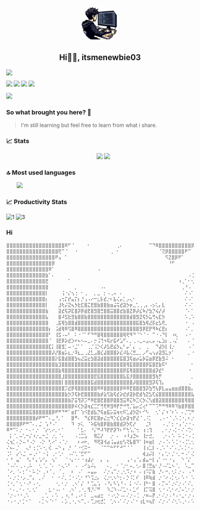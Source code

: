 <p align="center">
 <img width="100px" src="https://raw.githubusercontent.com/itsmenewbie03/itsmenewbie03/main/shit_1-modified.png" align="center" alt="GitHub Readme Stats" style="border-radius: 50%; display: block; margin: auto;" />
 <h2 align="center">Hi👋🏻, itsmenewbie03</h2>
</p>
<img align="center" src="https://skillicons.dev/icons?i=ts,js,nodejs,python,rust,svelte,regex,neovim,vim,postman,discord,mongodb,express,git,github&theme=dark"/>
<p> <img src="https://komarev.com/ghpvc/?username=itsmenewbie03&style=for-the-badge&color=green"/>
 <img src="https://img.shields.io/badge/dynamic/json?url=https%3A%2F%2Fraw.githubusercontent.com%2Fitsmenewbie03%2Fitsmenewbie03%2Fmain%2Fres.json&query=%24.wpm&suffix=WPM&style=for-the-badge&logo=monkeytype&label=MONKEYTYPE&color=%23e0b114"/>
<img src="https://img.shields.io/badge/dynamic/json?url=https%3A%2F%2Fitsmenewbie03.is-a.dev%2Fapi%2Frrizz&query=%24.rizz&style=for-the-badge&logo=rust&label=Random%20Rust%20Rizz&color=%23CE422B"/> <a href="https://itsmenewbie03.is-a.dev"><img src="https://img.shields.io/website?url=https%3A%2F%2Fitsmenewbie03.is-a.dev&style=for-the-badge&logo=svelte&label=portfolio%20website"/></a>
</p>
<img src="https://readme-typing-svg.herokuapp.com?font=Fira+Code&pause=1000&vCenter=true&color=AAD100&height=30&random=false&width=435&lines=Welcome+to+my+github+profile!;Programming+is+my+passion.;I+love+coffee.;I+use+neovim+BTW.;I+love+my+mom."/>

### So what brought you here? 🤔
> I'm still learning but feel free to learn from what i share.

### 📈 Stats
<p align="center">
 &emsp;
 <img width="48%" src="https://github-readme-stats.vercel.app/api?username=itsmenewbie03&show_icons=true&theme=merko&count_private=true&hide_border=true"/>
 <img width="48%" src="https://streak-stats.demolab.com/?user=itsmenewbie03&theme=merko&hide_border=true"/>
</p>

### 🔝 Most used languages
&emsp;&emsp;<img src="https://github-readme-stats.vercel.app/api/top-langs/?username=itsmenewbie03&layout=compact&hide=java&theme=merko"/>

### 📈 Productivity Stats
<img src="https://github-profile-summary-cards.vercel.app/api/cards/profile-details?username=itsmenewbie03&theme=merko"  display=block width=100% height=auto  alt="1" >
<img src="https://github-readme-activity-graph.vercel.app/graph?username=itsmenewbie03&area=true&theme=merko&hide_border=true" display=block width=100% height=auto alt="3">

### Hi
```
⣿⣿⣿⣿⣿⣿⣿⣿⣿⣿⣿⣿⣿⣿⣿⣿⣿⣿⠿⠋⠈⠀⠀⠀⠀⠂⠀⠀⠀⠀⠀⠀⠀⠀⢀⠄⠀⠀⠀⠀⠀⠀⠀⠀⠉⠙⠿⣿⣿⣿⣿⣿⣿⣿⣿⣿⣿⡿⠋⠀⠀⠀⠀⠀⠀
⣿⣿⣿⣿⣿⣿⣿⣿⣿⣿⣿⣿⣿⣿⣿⣿⢟⠉⠈⠀⠀⠐⠀⠀⠀⠀⠀⠀⠀⠀⠀⠀⢀⠀⠂⠀⠀⠀⠀⠀⠀⠀⠀⠀⠀⠀⠀⠈⢝⡿⣿⣿⣿⣿⣿⠟⠉⠀⠀⠀⠀⠀⠀⠀⠀
⣿⣿⣿⣿⣿⣿⣿⣿⣿⣿⣿⣿⣿⣿⣿⠟⢤⠀⠁⠀⠀⠀⠀⠀⠀⠀⠀⠀⠀⠀⠀⠀⠀⠀⠀⠀⠀⠀⠀⠀⠀⠀⠀⠀⠀⠀⠀⠀⠀⠫⣝⣿⡿⠟⠁⠀⠀⠀⠀⠀⠀⠀⠀⠀⠄
⣿⣿⣿⣿⣿⣿⣿⣿⣿⣿⣿⣿⣿⣿⡿⠀⠀⠀⠀⠀⠀⠀⠀⠀⠀⠀⠀⠀⠀⠀⠀⠀⠀⠀⠀⠀⠀⠀⠀⠀⠀⠀⠀⠀⠀⠀⠀⠀⠀⠀⠘⠋⠀⠀⠀⠀⠀⠀⠀⠀⠀⠄⢂⠁⠂
⣿⣿⣿⣿⣿⣿⣿⣿⣿⣿⣿⣿⣿⠿⠁⠀⠀⠀⠀⠀⠀⠀⠀⠀⠀⠀⠀⠀⠠⠀⠀⠀⠀⠀⠀⠀⠀⠀⠀⠀⠀⠀⠀⠀⠀⠀⠀⠀⠀⠀⠀⠀⠀⠀⠀⠀⠀⠀⠀⠄⠡⠈⠄⡈⠐
⣿⣿⣿⣿⣿⣿⣿⣿⣿⣿⣿⣿⣷⠁⠄⠀⠀⠀⠀⠀⠀⠀⠀⠀⠀⠀⠀⠀⠀⠀⠀⠀⠀⠀⠀⠀⠀⠀⠀⠀⠀⠀⠀⠀⠀⠀⠀⠀⠀⠀⠀⠀⠀⠀⠀⠀⠠⢈⠐⡈⠤⠁⠂⠄⡁
⣿⣿⣿⣿⣿⣿⣿⣿⣿⣿⣿⣿⣟⠀⠀⠀⠀⠀⠀⠁⠀⠀⠀⠀⠀⠀⠀⠀⠀⠀⠀⠀⠀⠀⠀⠀⠀⠀⠀⠀⠀⠀⠀⠀⠀⠀⠀⠀⠀⠀⠀⠀⠀⠰⢀⠁⠂⢂⠐⡀⢂⠡⢈⠐⡀
⣿⣿⣿⣿⣿⣿⣿⣿⣿⣿⣿⣿⣿⠀⠀⠀⠀⠀⠀⠀⠀⡀⠀⠀⠀⠀⠀⠀⠀⠠⠄⠀⠀⠀⠀⠀⠀⠀⠀⠀⠀⠀⠀⠀⠀⠀⠀⠀⠀⠀⠀⠀⠀⠀⢀⠘⠠⠀⠄⠠⠀⠄⡀⠄⡀
⣿⣿⣿⣿⣿⣿⣿⣿⣿⣿⣿⣿⡇⠀⠀⠀⠀⢨⠐⡌⢢⢐⠀⠂⢀⠀⠀⡀⣀⠀⡂⠠⢀⠤⠀⠄⠀⠀⠀⠀⠀⠀⠀⠀⠀⠀⠀⠀⠀⠀⠀⠀⠀⠀⠀⠌⠠⠁⠌⠠⠁⠂⠄⢂⠀
⣿⣿⣿⣿⣿⣿⣿⣿⣿⣿⣿⣿⡆⠀⠀⠀⢠⢒⡍⡞⣤⡍⡆⡘⢠⠠⠔⠒⣂⡧⣞⡐⠆⣧⢌⡤⡁⡠⢄⠂⠀⠀⠀⠀⠀⠀⠀⠀⠀⠀⠀⠀⠀⠀⠀⠌⠠⠁⠌⠠⠁⠌⠐⠠⠀
⣿⣿⣿⣿⣿⣿⣿⣿⣿⣿⣿⣿⡇⠀⠀⠀⣸⢗⡬⣝⢦⡳⣗⣏⣿⣍⣟⣿⣷⣿⣿⣷⣶⣬⢭⣞⣽⡳⡶⣀⢁⢀⢀⡄⠠⡢⢅⡄⣇⠀⠀⠀⠀⠀⠀⠌⠠⠁⠂⢁⠐⠈⡀⠂⠁
⣿⣿⣿⣿⣿⣿⣿⣿⣿⣿⣿⣿⣷⠀⠀⠀⣽⣞⢯⡽⣏⣿⡽⡿⣾⣟⣿⣻⣿⣛⣿⣿⣭⣿⣿⣞⣷⣿⣝⡿⡼⣎⠷⡜⣳⡙⢮⡜⡼⠀⠀⠀⠀⠀⠀⠈⠄⠁⠌⠀⠂⠁⠠⠀⠁
⣿⣿⣿⣿⣿⣿⣿⣿⣿⣿⣿⣿⣧⠀⠀⠀⣿⠼⣫⣗⣻⣷⣿⣿⣷⣿⣿⣿⣿⣿⣿⣿⣿⣿⣿⣿⣿⣿⣾⣿⣻⣝⢯⡳⣥⢛⢦⣏⡳⠀⠀⠀⠀⠀⠀⠡⢀⠡⠐⠈⡀⠌⠀⠄⠁
⣿⣿⣿⣿⣿⣿⣿⣿⣿⣿⣿⣿⣿⠀⠀⢀⣯⢿⣳⣿⣿⣾⣿⣿⣿⣿⣿⣿⣿⣿⣿⣿⣿⣿⣿⣿⣿⣿⣿⣿⣯⣿⣳⢿⣜⡯⣖⣣⢟⡀⠀⠀⠀⠀⠀⠐⠀⠠⠐⠀⡀⠄⠐⠀⡀
⣿⣿⣿⣿⣿⣿⣿⣿⣿⣿⣿⣿⣿⡆⠀⢨⣾⢿⠿⢫⣿⠿⣿⣿⣿⣿⣿⣿⣿⣿⣿⣿⣿⣿⣿⣿⣿⣿⣿⣿⣿⣻⡿⣟⡟⠻⠷⣎⣟⡆⠀⠀⠀⠀⠀⠠⠁⡀⠂⠄⠀⠄⠐⠀⠀
⣿⣿⣿⣿⣿⣿⣿⣿⣿⣿⣿⣿⣿⠃⠀⢸⣫⠠⠤⠃⠀⠅⠐⠈⠁⠋⠙⠛⣿⢿⣿⣿⣿⣿⣿⣿⢿⢟⠻⠙⠈⠑⠈⠐⠀⠉⠐⠠⠙⡇⠀⠰⢆⠀⠀⠠⠐⠀⠠⠀⠂⠀⠄⠈⠀
⣿⣿⣿⣿⣿⣿⣿⣿⣿⣿⣿⣿⣿⠈⠀⢸⣟⡿⡵⣞⡱⠖⠦⠢⠤⣀⠄⡒⢨⢙⠲⢯⡖⣯⠞⣡⠋⠄⡀⢀⠠⣀⠤⣠⢄⡤⠠⣄⣱⡆⢀⠠⡌⠀⠀⠀⠄⠈⠀⠄⠀⠁⠀⠂⠁
⣿⣿⣿⣿⣿⣿⣿⣿⣿⣿⣿⣿⣿⣏⡅⢸⣿⣻⡁⠤⠐⣈⠁⠁⠀⢀⡈⢨⡑⢎⡼⣣⣟⣮⡳⣄⠃⡤⠁⡄⠀⡀⠀⢀⠀⠀⠙⣼⡳⡇⢸⡐⠀⠀⠀⠀⠠⠈⠀⡀⠈⠀⠐⠀⠀
⣿⣿⣿⣿⣿⣿⣿⣿⣿⣿⣿⣿⣿⣿⡼⡜⣿⣶⡥⣆⡐⠽⣆⣀⢀⣜⣃⣠⣿⣎⣼⣿⣿⣿⡵⣎⠼⣧⢌⣛⣀⡀⡠⠋⢤⢢⡴⣽⣻⣅⡲⠁⠀⠀⠀⠀⡀⠐⠀⠀⠀⠁⠀⠠⠀
⣿⣿⣿⣿⣿⣿⣿⣿⣿⣿⣿⣿⣿⣿⣿⡕⣯⣿⣾⣿⣿⣳⢦⣜⣭⣖⣳⣿⣽⣾⣿⣿⣿⣿⣿⣯⣿⣹⢯⣶⡴⣥⡷⣭⣶⡿⣟⣷⣻⠬⠀⠂⠀⠀⠀⠀⠀⠀⠄⠂⠁⠀⠐⠀⠀
⣿⣿⣿⣿⣿⣿⣿⣿⣿⣿⣿⣿⣿⣿⣿⣷⣹⣿⣿⣿⣿⣿⣿⣿⣿⣿⣿⣿⣿⣿⣿⣿⣿⣿⣿⣿⣿⢿⣯⣿⣿⣿⣿⡿⣯⣿⣟⣷⠯⠃⠀⠀⠀⠀⠀⠀⠀⠂⠀⡀⠀⠂⠀⢀⠀
⣿⣿⣿⣿⣿⣿⣿⣿⣿⣿⣿⣿⣿⣿⣿⣿⣷⢿⣿⣿⣿⣿⣿⣿⣿⣿⣿⣿⣿⣿⣿⣿⣿⣿⣿⣿⡿⣯⢿⣿⣿⣿⣿⣿⣿⣾⡽⣞⠃⠀⠀⠀⠀⠀⠀⠀⠐⠀⢀⠀⠀⠀⠈⠀⠀
⣿⣿⣿⣿⣿⣿⣿⣿⣿⣿⣿⣿⣿⣿⣿⣿⣿⣸⣿⣿⣿⣿⣿⣿⣿⣿⣿⣟⣯⣿⣿⣿⣿⣿⣿⣿⣧⣯⡺⣿⣿⣿⣿⣿⣿⣻⢷⡛⠀⠀⠀⠀⠀⠀⠀⠀⠀⡀⠈⠀⠀⠂⠀⠀⠀
⣿⣿⣿⣿⣿⣿⣿⣿⣿⣿⣿⣿⣿⣿⣿⣿⣿⡇⣿⣿⣿⣿⣿⣿⣿⣿⣯⣾⣿⣿⣿⣿⣿⣿⣿⣿⣿⣿⣿⡼⣿⣿⣿⣿⣻⡽⢯⢹⡄⠀⠀⠀⠀⠀⠀⠀⢀⠀⠀⠄⠐⠀⠀⠀⡀
⣿⣿⣿⣿⣿⣿⣿⣿⣿⣿⣿⣿⣿⣿⣿⣿⣿⣿⡩⣞⡿⢿⣿⣿⣿⣿⣿⣿⠿⠿⣿⣿⣿⣿⣿⡿⠿⠿⣟⣿⣿⣿⣻⡽⣳⢛⢧⡿⣇⣤⣤⣶⣶⣾⣿⣿⣷⡄⠀⠀⠀⠀⡀⠀⠀
⣿⣿⣿⣿⣿⣿⣿⣿⣿⣿⣿⣿⣿⣿⣿⣿⣿⣿⣷⡳⡹⢯⡷⣟⣿⣿⣿⣿⣷⡾⣵⢫⣷⢯⣞⡵⣞⡾⣽⡷⣟⣾⢳⣝⣣⢏⣮⣿⣿⣿⣿⣿⣿⣿⣿⣿⣿⣧⠀⠈⠀⠀⠀⡀⠀
⣿⣿⣿⣿⣿⣿⣿⣿⣿⣿⣿⣿⣿⣿⣿⣿⣿⣿⣿⣷⡝⣭⢻⡽⡩⠛⠿⣟⣿⣟⣿⣿⡿⣿⣿⣻⣭⠿⣍⠷⣉⢎⡳⢌⢣⣾⣿⣽⣿⣿⣿⣿⣿⣿⣿⢿⣿⣿⡀⠀⠀⠀⠀⠀⠀
⣿⣿⣿⣿⣿⣿⣿⣿⣿⣿⣿⣿⣿⣿⣿⣿⣿⣿⣿⣿⡿⠮⢎⡳⣽⢶⣎⣉⡋⢛⢟⠿⣻⠿⡟⡛⠚⢛⡈⣥⡤⣊⢔⠃⠉⠉⠩⠛⠛⠻⠿⠿⠹⣷⣿⡿⣿⣿⡇⠀⠀⠁⠀⠀⠀
⣿⣿⣿⣿⣿⣿⣿⣯⣿⣿⣿⣿⣿⣿⡿⠟⠛⠙⠛⠁⣶⡏⠁⢱⠪⣟⣾⣧⡙⢯⣶⣯⡥⣭⢶⢖⠯⣁⣼⡳⣝⠆⠊⠣⠀⠀⢂⠁⡌⠰⠈⠆⠡⠀⠄⡈⢉⠛⢛⠿⢿⣿⣿⣿⣷
⣿⣿⣿⣿⣿⣿⣿⣿⣿⡾⠟⠛⠉⠄⣀⠘⡀⠁⠀⠀⣿⠛⠄⠀⠙⣎⡿⣏⣿⡶⣌⣒⠻⡑⣎⣎⡶⣽⢲⡟⣜⠈⢀⠨⡁⠀⠀⢀⠠⠐⠈⢀⠡⢈⠐⡀⠆⡐⠠⡐⢂⠄⡀⠀⠉
⣿⣿⣿⣿⡿⠟⠛⠉⠄⡀⣈⠀⢡⠘⠠⠁⠀⠀⠀⠀⠹⠀⡲⢅⠀⠈⠵⣯⢷⣿⡿⣿⣷⣿⣿⣾⡽⡳⢏⡜⠀⠀⠀⣈⠇⠀⠀⠀⠠⢀⠁⡂⠐⢠⠈⡐⠐⠠⢡⠘⡰⢌⠰⡁⠄
⠿⠛⠉⠅⡐⠀⠂⠄⠂⡐⠀⠈⡔⢂⠔⡀⠂⠁⠀⠀⠀⠀⠁⣃⠄⠀⠘⡌⠛⠼⠹⡟⡟⡽⠹⠆⠋⢓⢡⡈⢒⠀⢰⢐⢹⠀⠀⠀⡀⠂⡐⠠⡁⠂⠌⠠⢉⠂⠅⡊⠔⡨⢒⠱⡈
⠀⡅⠈⡀⠤⢁⠒⡌⠰⡐⣀⠒⣈⠀⡐⡀⠈⠄⠀⠀⠀⠠⢈⣉⣡⠀⠀⢿⣍⡜⠀⠀⡐⠀⠄⠀⠰⠸⣰⣙⠦⠀⢸⡒⣚⡀⠀⠀⢀⠂⠄⠡⠀⠥⢈⠐⠠⢈⡐⢀⠣⠐⠡⢂⡑
⢌⢲⡁⠄⡑⠤⠘⠠⡑⠀⠠⡑⠀⢃⠔⠁⠠⠈⡐⠀⠀⠀⠆⠴⠖⡀⠀⠻⢟⣽⢺⣴⢨⣤⣴⣖⢣⢝⣧⣿⠹⠁⢸⠶⣶⡇⠀⡐⠠⠈⠄⠡⢈⠐⠠⢈⢁⢂⠐⡀⠆⡉⠄⡡⢂
⠌⠦⠄⡈⠀⠀⢄⠃⢐⢈⠡⠐⡀⢎⠀⠤⠑⢠⠀⡘⠀⠁⠐⢊⠭⠒⠀⠀⠀⠈⠉⠉⠓⠋⠋⠚⠉⠈⠈⠀⠀⠀⢸⢰⣁⡇⠠⢀⠡⠈⠠⠁⠄⡈⠄⡁⠂⠄⢊⠐⡐⠈⡔⠠⢁
⢈⠅⠀⡔⠡⣈⠀⠤⢀⠂⠁⠐⢨⠀⢀⠂⢁⠂⠀⠠⠌⢁⠈⣋⠋⠉⠀⠀⠀⠀⠀⠀⠀⠀⠀⠀⠀⠀⠀⠀⠀⠀⢾⣰⡬⡇⠀⠂⡄⢁⠂⡈⠐⡀⠒⠠⠁⢌⢂⠰⢈⠡⠠⢁⠂
⠂⠘⠀⣤⠁⠀⠘⡄⠃⡄⢡⠊⡄⠀⢢⠁⠀⠀⠈⠐⡄⠂⠂⠐⢰⣼⡔⠀⠀⡄⠀⡄⠀⠀⠀⠀⠀⢠⠐⢠⠈⡄⣾⣤⠒⡇⢠⠁⠐⠂⠐⢠⠀⠀⠑⠈⡌⠀⠂⢢⡌⢠⠑⠂⢡
⠈⠠⠌⠄⢀⠠⢀⠥⠀⠀⢂⠈⡀⠈⠄⠀⠂⢄⠡⠃⠀⠠⠀⠠⠊⣢⠬⡄⠀⠀⠀⠄⡀⠀⠂⠈⡐⠂⠤⡀⢂⠄⣿⢘⣛⣦⠂⡘⠠⠌⣁⠢⠈⡀⠀⠡⣀⠉⡔⠂⡐⠂⡄⠌⡀
⠈⠔⡀⠈⠄⡂⠁⠂⠥⢈⠂⢀⠰⠈⢀⠀⠈⢀⠀⠀⠆⠀⠠⠁⠀⠤⣤⡤⠀⠀⠌⡐⢠⠉⡐⢀⢂⠩⡐⠰⠀⠄⢰⠩⡍⣷⠀⡘⠄⠒⡀⢂⠅⡐⠠⠀⠠⠘⡀⠆⢡⠘⠠⠀⠀
⠈⠄⡐⢈⠐⡠⢀⠉⡄⠀⡀⠌⠀⠀⠂⠀⠂⠌⡀⢈⠐⠠⢁⠂⠘⠑⢩⣐⡄⠀⢌⡐⢂⠢⠑⡂⠄⡑⠨⡁⠎⠀⢸⠿⢷⣾⠀⡐⠈⠔⠠⡁⢂⠄⠡⠐⠀⠡⠘⠐⠂⠌⣁⠂⠀
⢈⠐⡀⠁⢂⠐⠠⠃⠠⠐⡀⠀⠀⠀⠀⠐⡀⠂⡐⠀⢀⠢⠁⡌⠀⠃⢉⣄⢡⠀⠠⠘⡄⠣⢡⠘⠠⠀⡅⠐⠌⠄⢸⠓⠂⣿⠀⠄⡉⠤⠁⡐⠌⡐⠠⠁⠌⡀⠈⠄⢃⠰⢀⠂⠀
⠀⠂⠄⡀⠂⠄⠐⡀⢂⠁⠀⠀⠀⣂⠐⠠⠄⠐⠀⢀⠢⠁⢀⠐⡀⢻⡘⠌⠛⠀⠀⠱⣈⠱⠠⠌⣁⠂⠄⣁⠊⠀⢸⡉⢭⣿⠀⢂⠐⠠⢁⠂⠔⡈⠤⢁⠂⡐⠀⠀⠂⡐⠠⢈⠀
⠈⡐⠠⠐⠐⢀⠡⠀⠀⠀⠀⡀⢁⠀⠄⠡⠀⡀⠰⡀⠃⢀⠠⠂⠅⠀⣀⢤⣴⣒⠀⠐⠠⢂⡑⠠⠄⠌⡐⠠⢈⠀⡐⠶⠤⡟⢀⠂⠌⡐⠠⠘⠠⠐⣀⠂⡐⠠⠁⠀⠀⠄⠡⢀⠀
⠐⠠⠐⢀⠂⡁⠂⠁⠀⠀⠄⡁⠢⠈⠂⠁⠀⠄⡡⢀⠐⡀⠢⠉⡀⠄⢉⡰⢖⣚⡁⠀⢁⠢⠠⠁⠌⡐⠠⠁⠂⢰⣇⠲⢦⡏⠀⠌⡐⠠⠁⠌⢂⠡⢀⠂⠄⠡⠈⠄⠀⠠⠁⠂⠀

```
